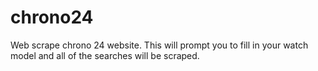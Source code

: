 # chrono24

Web scrape chrono 24 website. This will prompt you to fill in your watch model and all of the searches will be scraped.

